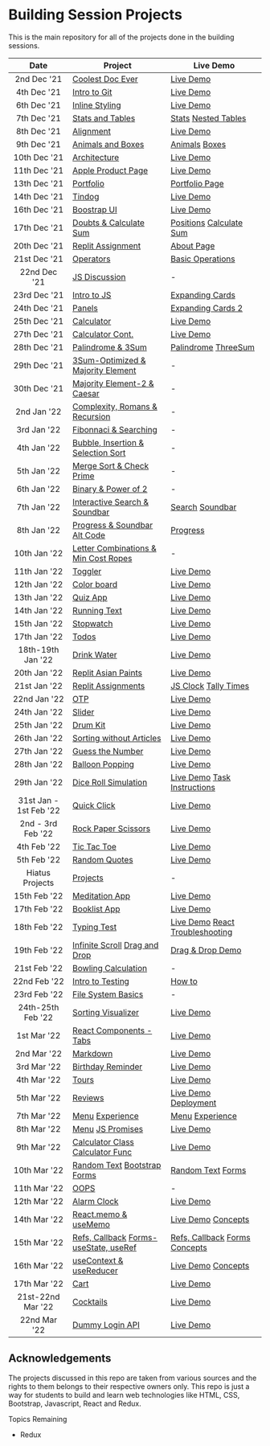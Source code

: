 # Building Session Projects

This is the main repository for all of the projects done in the building sessions.


|  Date  | Project                                                                                                                     | Live Demo                                                                         |
| :-: | --------------------------------------------------------------------------------------------------------------------------- | --------------------------------------------------------------------------------- |
| 2nd Dec '21  | [Coolest Doc Ever](https://github.com/duttrohan0302/accio-batch11/tree/master/dec2nd)                             | [Live Demo](https://duttrohan0302.github.io/accio-batch11/dec2nd)               |
| 4th Dec '21  | [Intro to Git](https://github.com/duttrohan0302/accio-batch11/tree/master/dec4th)                               | [Live Demo](https://duttrohan0302.github.io/accio-batch11/dec4th/hello.html)                |
| 6th Dec '21  | [Inline Styling](https://github.com/duttrohan0302/accio-batch11/tree/master/dec6th)                       | [Live Demo](https://duttrohan0302.github.io/accio-batch11/dec6th) |
| 7th Dec '21  | [Stats and Tables](https://github.com/duttrohan0302/accio-batch11/tree/master/dec7th)                          | [Stats](https://duttrohan0302.github.io/accio-batch11/dec7th/stats/) [Nested Tables](https://duttrohan0302.github.io/accio-batch11/dec7th/tables/)      |
| 8th Dec '21  | [Alignment](https://github.com/duttrohan0302/accio-batch11/tree/master/dec8th)                               | [Live Demo](https://duttrohan0302.github.io/accio-batch11/dec8th)                |
| 9th Dec '21  | [Animals and Boxes](https://github.com/duttrohan0302/accio-batch11/tree/master/dec9th)                           | [Animals](https://duttrohan0302.github.io/accio-batch11/dec9th/animals.html)  [Boxes](https://duttrohan0302.github.io/accio-batch11/dec9th/boxes.html)               |
|10th Dec '21  | [Architecture](https://github.com/duttrohan0302/accio-batch11/tree/master/dec10th_architecture)                   | [Live Demo](https://duttrohan0302.github.io/accio-batch11/dec10th_architecture/)                       |
|11th Dec '21  | [Apple Product Page](https://github.com/duttrohan0302/accio-batch11/tree/master/dec11th_apple_replit)                   | [Live Demo](https://duttrohan0302.github.io/accio-batch11/dec11th_apple_replit/)                       |
|13th Dec '21  | [Portfolio](https://github.com/duttrohan0302/accio-batch11/tree/master/dec13th_portfolio)                   | [Portfolio Page](https://duttrohan0302.github.io/accio-batch11/dec13th_portfolio/)                       |
|14th Dec '21  | [Tindog](https://github.com/duttrohan0302/accio-batch11/tree/master/dec14th_tindog)                   | [Live Demo](https://duttrohan0302.github.io/accio-batch11/dec14th_tindog/)                       |
|16th Dec '21  | [Boostrap UI](https://github.com/duttrohan0302/accio-batch11/tree/master/dec16th_bootstrap_UI)                   | [Live Demo](https://duttrohan0302.github.io/accio-batch11/dec16th_bootstrap_UI/)                       |
|17th Dec '21  | [Doubts & Calculate Sum](https://github.com/duttrohan0302/accio-batch11/tree/master/dec17th_doubts)                   | [Positions](https://duttrohan0302.github.io/accio-batch11/dec17th_doubts/index2.html) [Calculate Sum](https://duttrohan0302.github.io/accio-batch11/dec17th_doubts/)                       |
|20th Dec '21  | [Replit Assignment](https://github.com/duttrohan0302/accio-batch11/tree/master/dec20th_replit)                   | [About Page](https://duttrohan0302.github.io/accio-batch11/dec20th_replit/)                       |
|21st Dec '21  | [Operators](https://github.com/duttrohan0302/accio-batch11/tree/master/dec21st_operators)                   | [Basic Operations](https://duttrohan0302.github.io/accio-batch11/dec21st_operators/)                       |
|22nd Dec '21  | [JS Discussion](https://github.com/duttrohan0302/accio-batch11/tree/master/dec22nd_js_discussion)                   | -                   |
|23rd Dec '21  | [Intro to JS](https://github.com/duttrohan0302/accio-batch11/tree/master/dec23rd_js_terms)                   | [Expanding Cards](https://duttrohan0302.github.io/accio-batch11/dec23rd_js_terms/)                       |
|24th Dec '21  | [Panels](https://github.com/duttrohan0302/accio-batch11/tree/master/dec24th_panels)                   | [Expanding Cards 2](https://duttrohan0302.github.io/accio-batch11/dec24th_panels/)                       |
|25th Dec '21  | [Calculator](https://github.com/duttrohan0302/accio-batch11/tree/master/dec25th_calculator)                   | [Live Demo](https://duttrohan0302.github.io/accio-batch11/dec25th_calculator/)                       |
|27th Dec '21  | [Calculator Cont.](https://github.com/duttrohan0302/accio-batch11/tree/master/dec27th_calc_cont)                   | [Live Demo](https://duttrohan0302.github.io/accio-batch11/dec27th_calc_cont/)                       |
|28th Dec '21  | [Palindrome & 3Sum](https://github.com/duttrohan0302/accio-batch11/tree/master/dec28th)                   | [Palindrome](https://duttrohan0302.github.io/accio-batch11/dec28th/palindrome.html)  [ThreeSum](https://duttrohan0302.github.io/accio-batch11/dec28th/threeSum.html)                      |
|29th Dec '21  | [3Sum-Optimized & Majority Element](https://github.com/duttrohan0302/accio-batch11/tree/master/dec29th)                   | -                      |
|30th Dec '21  | [Majority Element-2 & Caesar](https://github.com/duttrohan0302/accio-batch11/tree/master/dec30th)                   | -                      |
|2nd Jan '22  | [Complexity, Romans & Recursion](https://github.com/duttrohan0302/accio-batch11/tree/master/jan2nd)                   | -                       |
|3rd Jan '22  | [Fibonnaci & Searching](https://github.com/duttrohan0302/accio-batch11/tree/master/jan3rd)                   | -                       |
|4th Jan '22  | [Bubble, Insertion & Selection Sort](https://github.com/duttrohan0302/accio-batch11/tree/master/jan4th)                   | -                       |
|5th Jan '22  | [Merge Sort & Check Prime](https://github.com/duttrohan0302/accio-batch11/tree/master/jan5th)                   | -                       |
|6th Jan '22  | [Binary & Power of 2](https://github.com/duttrohan0302/accio-batch11/tree/master/jan6th)                   | -                       |
|7th Jan '22  | [Interactive Search & Soundbar](https://github.com/duttrohan0302/accio-batch11/tree/master/jan7th)                   | [Search](https://duttrohan0302.github.io/accio-batch11/jan7th/interactive_search)    [Soundbar](https://duttrohan0302.github.io/accio-batch11/jan7th/soundbar)                   |
|8th Jan '22  | [Progress & Soundbar Alt Code](https://github.com/duttrohan0302/accio-batch11/tree/master/jan8th)                   | [Progress](https://duttrohan0302.github.io/accio-batch11/jan8th/progress)                       |
|10th Jan '22  | [Letter Combinations & Min Cost Ropes](https://github.com/duttrohan0302/accio-batch11/tree/master/jan10th)                   | -                      |
|11th Jan '22  | [Toggler](https://github.com/duttrohan0302/accio-batch11/tree/master/jan11th)                   | [Live Demo](https://duttrohan0302.github.io/accio-batch11/jan11th/toggler/)                       |
|12th Jan '22  | [Color board](https://github.com/duttrohan0302/accio-batch11/tree/master/jan12th)                   | [Live Demo](https://duttrohan0302.github.io/accio-batch11/jan12th/board/)                       |
|13th Jan '22  | [Quiz App](https://github.com/duttrohan0302/accio-batch11/tree/master/jan13th)                   | [Live Demo](https://duttrohan0302.github.io/accio-batch11/jan13th/quiz-app/)                       |
|14th Jan '22  | [Running Text](https://github.com/duttrohan0302/accio-batch11/tree/master/jan14th)                   | [Live Demo](https://duttrohan0302.github.io/accio-batch11/jan14th/running_text/)                       |
|15th Jan '22  | [Stopwatch](https://github.com/duttrohan0302/accio-batch11/tree/master/jan15th)                   | [Live Demo](https://duttrohan0302.github.io/accio-batch11/jan15th/stopwatch/)                       |
|17th Jan '22  | [Todos](https://github.com/duttrohan0302/accio-batch11/tree/master/jan17th)                   | [Live Demo](https://duttrohan0302.github.io/accio-batch11/jan17th/todo-list/)                       |
|18th-19th Jan '22  | [Drink Water](https://github.com/duttrohan0302/accio-batch11/tree/master/jan18th_19th)                   | [Live Demo](https://duttrohan0302.github.io/accio-batch11/jan18th_19th/drink-water/)                       |
|20th Jan '22  | [Replit Asian Paints](https://github.com/duttrohan0302/accio-batch11/tree/master/jan20th)                   | [Live Demo](https://duttrohan0302.github.io/accio-batch11/jan20th/)                       |
|21st Jan '22  | [Replit Assignments](https://github.com/duttrohan0302/accio-batch11/tree/master/jan21st)                   | [JS Clock](https://duttrohan0302.github.io/accio-batch11/jan21st/jsClock/)   [Tally Times](https://duttrohan0302.github.io/accio-batch11/jan21st/tallyStringTimes)                    |
|22nd Jan '22  | [OTP](https://github.com/duttrohan0302/accio-batch11/tree/master/jan22nd)                   | [Live Demo](https://duttrohan0302.github.io/accio-batch11/jan22nd/verifyAccount)                       |
|24th Jan '22  | [Slider](https://github.com/duttrohan0302/accio-batch11/tree/master/jan24th)                   | [Live Demo](https://duttrohan0302.github.io/accio-batch11/jan24th/slider)                       |
|25th Jan '22  | [Drum Kit](https://github.com/duttrohan0302/accio-batch11/tree/master/jan25th)                   | [Live Demo](https://duttrohan0302.github.io/accio-batch11/jan25th/)                       |
|26th Jan '22  | [Sorting without Articles](https://github.com/duttrohan0302/accio-batch11/tree/master/jan26th)                   | [Live Demo](https://duttrohan0302.github.io/accio-batch11/jan26th/)                       |
|27th Jan '22  | [Guess the Number](https://github.com/duttrohan0302/accio-batch11/tree/master/jan27th)                   | [Live Demo](https://duttrohan0302.github.io/accio-batch11/jan27th/)                       |
|28th Jan '22  | [Balloon Popping](https://github.com/duttrohan0302/accio-batch11/tree/master/jan28th)                   | [Live Demo](https://duttrohan0302.github.io/accio-batch11/jan28th/)                       |
|29th Jan '22  | [Dice Roll Simulation](https://github.com/duttrohan0302/accio-batch11/tree/master/jan29th)                   | [Live Demo](https://duttrohan0302.github.io/accio-batch11/jan29th/)     [Task Instructions](https://duttrohan0302.github.io/accio-batch11/jan29th/task.html)                      |
|31st Jan - 1st Feb '22  | [Quick Click](https://github.com/duttrohan0302/accio-batch11/tree/master/jan31st_feb1st)                   | [Live Demo](https://duttrohan0302.github.io/accio-batch11/jan31st_feb1st/)                       |
|2nd - 3rd Feb '22  | [Rock Paper Scissors](https://github.com/duttrohan0302/accio-batch11/tree/master/feb2nd_3rd)                   | [Live Demo](https://duttrohan0302.github.io/accio-batch11/feb2nd_3rd/)                       |
|4th Feb '22  | [Tic Tac Toe](https://github.com/duttrohan0302/accio-batch11/tree/master/feb4th)                   | [Live Demo](https://duttrohan0302.github.io/accio-batch11/feb4th/)                       |
|5th Feb '22  | [Random Quotes](https://github.com/duttrohan0302/accio-batch11/tree/master/feb5th)                   | [Live Demo](https://duttrohan0302.github.io/accio-batch11/feb5th/)                       |
|Hiatus Projects | [Projects](https://github.com/duttrohan0302/accio-batch11/tree/master/hiatus/links.md)|-|
|15th Feb '22 | [Meditation App](https://github.com/duttrohan0302/accio-batch11/tree/master/feb15th/) |[Live Demo](https://duttrohan0302.github.io/accio-batch11/feb15th/meditation/)|
|17th Feb '22 | [Booklist App](https://github.com/duttrohan0302/accio-batch11/tree/master/feb17th/) |[Live Demo](https://duttrohan0302.github.io/accio-batch11/feb17th/booklist/)|
|18th Feb '22 | [Typing Test](https://github.com/duttrohan0302/accio-batch11/tree/master/feb18th/) |[Live Demo](https://duttrohan0302.github.io/accio-batch11/feb18th/speed_typing/) [React Troubleshooting](https://github.com/duttrohan0302/accio-batch11/tree/master/feb18th/startingWithReact.md)|
|19th Feb '22 | [Infinite Scroll](https://github.com/duttrohan0302/accio-batch11/tree/master/feb19th/infinite_scroll) [Drag and Drop](https://github.com/duttrohan0302/accio-batch11/tree/master/feb19th/drag_drop) |[Drag & Drop Demo](https://duttrohan0302.github.io/accio-batch11/feb19th/drag_drop/) |
|21st Feb '22 | [Bowling Calculation](https://github.com/duttrohan0302/accio-batch11/tree/master/feb21st) |-|
|22nd Feb '22 | [Intro to Testing](https://github.com/duttrohan0302/accio-batch11/tree/master/feb22nd) |[How to](https://github.com/duttrohan0302/accio-batch11/tree/master/feb22nd/howTo.md)|
|23rd Feb '22 | [File System Basics](https://github.com/duttrohan0302/accio-batch11/tree/master/feb23rd) |-|
|24th-25th Feb '22 | [Sorting Visualizer](https://github.com/duttrohan0302/accio-batch11/tree/master/feb24th_25th) |[Live Demo](https://duttrohan0302.github.io/accio-batch11/feb24th_25th/)|
|1st Mar '22 | [React Components - Tabs](https://github.com/duttrohan0302/accio-batch11/tree/master/mar1st) |[Live Demo](https://tabs-acciojob-b11-react.netlify.app)|
|2nd Mar '22 | [Markdown](https://github.com/duttrohan0302/accio-batch11/tree/master/mar2nd/) |[Live Demo](https://markdown-acciojob-b11-react.netlify.app)|
|3rd Mar '22 | [Birthday Reminder](https://github.com/duttrohan0302/accio-batch11/tree/master/mar3rd/) |[Live Demo](https://birthdays-acciojob-b11-react.netlify.app)|
|4th Mar '22 | [Tours](https://github.com/duttrohan0302/accio-batch11/tree/master/mar4th/) |[Live Demo](https://tours-acciojob-b11-react.netlify.app)|
|5th Mar '22 | [Reviews](https://github.com/duttrohan0302/accio-batch11/tree/master/mar5th/) |[Live Demo](https://reviews-acciojob-b11-react.netlify.app) [Deployment](https://github.com/duttrohan0302/accio-batch11/blob/master/mar5th/deployment.md)|
|7th Mar '22 | [Menu](https://github.com/duttrohan0302/accio-batch11/tree/master/mar7th/menu/) [Experience](https://github.com/duttrohan0302/accio-batch11/tree/master/mar7th/experience/) |[Menu](https://menu-acciojob-b11-react.netlify.app) [Experience](https://experience-acciojob-b11-react.netlify.app)|
|8th Mar '22 | [Menu](https://github.com/duttrohan0302/accio-batch11/tree/master/mar8th/slider/) [JS Promises](https://github.com/duttrohan0302/accio-batch11/tree/master/mar8th/promises.js/) |[Live Demo](https://slider-acciojob-b11-react.netlify.app)|
|9th Mar '22 | [Calculator Class](https://github.com/duttrohan0302/accio-batch11/tree/master/mar9th/calculator/) [Calculator Func](https://github.com/duttrohan0302/accio-batch11/tree/master/mar9th/calculator-func/) |[Live Demo](https://calculator-acciojob-b11-react.netlify.app)|
|10th Mar '22 | [Random Text](https://github.com/duttrohan0302/accio-batch11/tree/master/mar10th/randomText/) [Bootstrap Forms](https://github.com/duttrohan0302/accio-batch11/tree/master/mar10th/bootstrap/) |[Random Text](https://randomText-acciojob-b11-react.netlify.app) [Forms](https://forms-acciojob-b11-react.netlify.app)|
|11th Mar '22 | [OOPS](https://github.com/duttrohan0302/accio-batch11/tree/master/mar11th/oops.md) |-|
|12th Mar '22 | [Alarm Clock](https://github.com/duttrohan0302/accio-batch11/tree/master/mar12th/)|[Live Demo](https://duttrohan0302.github.io/accio-batch11/mar12th/)|
|14th Mar '22 | [React.memo & useMemo](https://github.com/duttrohan0302/accio-batch11/tree/master/mar14th/)|[Live Demo](https://memo-acciojob-b11-react.netlify.app) [Concepts](https://github.com/duttrohan0302/accio-batch11/tree/master/mar14th/Concepts.md)|
|15th Mar '22 | [Refs, Callback](https://github.com/duttrohan0302/accio-batch11/tree/master/mar15th/refs-callback/) [Forms- useState, useRef](https://github.com/duttrohan0302/accio-batch11/tree/master/mar15th/forms/)|[Refs, Callback](https://refs-callback-acciojob-b11-react.netlify.app) [Forms](https://forms-ref-state-acciojob-b11-react.netlify.app) [Concepts](https://github.com/duttrohan0302/accio-batch11/tree/master/mar15th/refs-callback/Concepts.md)|
|16th Mar '22 | [useContext & useReducer](https://github.com/duttrohan0302/accio-batch11/tree/master/mar16th/)|[Live Demo](https://context-reducer-acciojob-b11-react.netlify.app) [Concepts](https://github.com/duttrohan0302/accio-batch11/tree/master/mar16th/context-reducer/Concepts.md)|
|17th Mar '22 | [Cart](https://github.com/duttrohan0302/accio-batch11/tree/master/mar17th/)|[Live Demo](https://cart-acciojob-b11-react.netlify.app) |
|21st-22nd Mar '22 | [Cocktails](https://github.com/duttrohan0302/accio-batch11/tree/master/mar21st/)|[Live Demo](https://cocktails-acciojob-b11-react.netlify.app) |
|22nd Mar '22 | [Dummy Login API](https://github.com/duttrohan0302/accio-batch11/tree/master/mar22nd/)|[Live Demo](https://dummy-login-acciojob-b11-react.netlify.app) |

## Acknowledgements

The projects discussed in this repo are taken from various sources and the rights to them belongs to their respective owners only. This repo is just a way for students to build and learn web technologies like HTML, CSS, Bootstrap, Javascript, React and Redux.

Topics Remaining
- Redux

